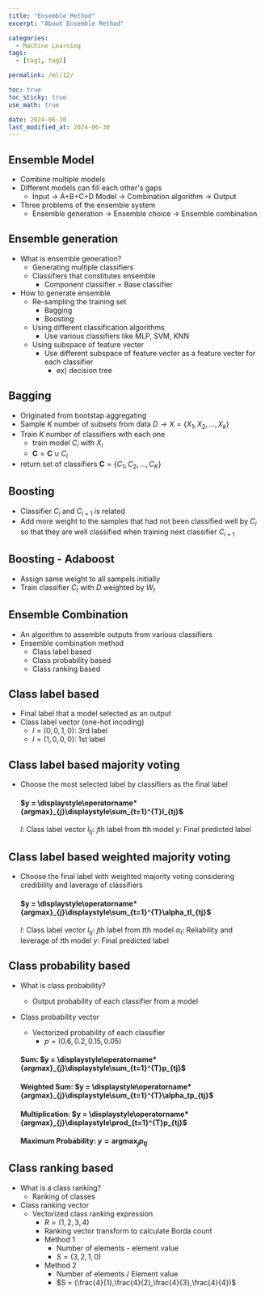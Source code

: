 ```yaml
---
title: "Ensemble Method"
excerpt: "About Ensemble Method"

categories:
  - Machine Learning
tags:
  - [tag1, tag2]

permalink: /ml/12/

toc: true
toc_sticky: true
use_math: true

date: 2024-06-30
last_modified_at: 2024-06-30
---
```


## Ensemble Model
- Combine multiple models
- Different models can fill each other's gaps
  - Input -> A+B+C+D Model -> Combination algorithm -> Output
- Three problems of the ensemble system
  - Ensemble generation -> Ensemble choice -> Ensemble combination

## Ensemble generation
- What is ensemble generation?
  - Generating multiple classifiers
  - Classifiers that constitutes ensemble
    - Component classifier = Base classifier
- How to generate ensemble
  - Re-sampling the training set
    - Bagging
    - Boosting
  - Using different classification algorithms
    - Use various classifiers like MLP, SVM, KNN
  - Using subspace of feature vecter
    - Use different subspace of feature vecter as a feature vecter for each classifier 
      - ex) decision tree

## Bagging
  - Originated from bootstap aggregating
  - Sample $K$ number of subsets from data $D \to X = \{X_1, X_2, ..., X_k\}$
  - Train $K$ number of classifiers with each one
    - train model $C_i$ with $X_i$
    - $\boldsymbol{C} = \boldsymbol{C} \cup C_i$
  - return set of classifiers $\boldsymbol{C} = \{C_1, C_2, ..., C_K\}$

## Boosting
- Classifier $C_i$ and $C_{i+1}$ is related
- Add more weight to the samples that had not been classified well by $C_i$ so that they are well classified when training next classifier $C_{i+1}$

## Boosting - Adaboost
- Assign same weight to all sampels initially
- Train classifier $C_t$ with $D$ weighted by $W_t$

## Ensemble Combination
- An algorithm to assemble outputs from various classifiers
- Ensemble combination method
  - Class label based
  - Class probability based
  - Class ranking based

## Class label based
- Final label that a model selected as an output
- Class label vector (one-hot incoding)
  - $l = (0,0,1,0)$: 3rd label
  - $l = (1,0,0,0)$: 1st label
  
## Class label based majority voting
- Choose the most selected label by classifiers as the final label
  #### $y = \displaystyle\operatorname*{argmax}_{j}\displaystyle\sum_{t=1}^{T}l_{tj}$
  $l$: Class label vector
  $l_{tj}$: $j$th label from $t$th model
  $y$: Final predicted label

## Class label based weighted majority voting
- Choose the final label with weighted majority voting considering credibility and laverage of classifiers
  #### $y = \displaystyle\operatorname*{argmax}_{j}\displaystyle\sum_{t=1}^{T}\alpha_tl_{tj}$
  $l$: Class label vector
  $l_{tj}$: $j$th label from $t$th model
  $\alpha_t$: Reliability and leverage of $t$th model
  $y$: Final predicted label

## Class probability based
- What is class probability?
  - Output probability of each classifier from a model
- Class probability vector
  - Vectorized probability of each classifier
    - $p = (0.6, 0.2, 0.15, 0.05)$

  #### Sum: $y = \displaystyle\operatorname*{argmax}_{j}\displaystyle\sum_{t=1}^{T}p_{tj}$
  #### Weighted Sum: $y = \displaystyle\operatorname*{argmax}_{j}\displaystyle\sum_{t=1}^{T}\alpha_tp_{tj}$
  #### Multiplication: $y = \displaystyle\operatorname*{argmax}_{j}\displaystyle\prod_{t=1}^{T}p_{tj}$
  #### Maximum Probability: $y = \displaystyle\operatorname*{argmax}_{j}p_{tj}$

## Class ranking based
- What is a class ranking?
  - Ranking of classes
- Class ranking vector
  - Vectorized class ranking expression
    - $R = (1,2,3,4)$
    - Ranking vector transform to calculate Borda count
    - Method 1
      - Number of elements - element value
      - $S = (3,2,1,0)$
    - Method 2
      - Number of elements / Element value
      - $S = (\frac{4}{1},\frac{4}{2},\frac{4}{3},\frac{4}{4})$